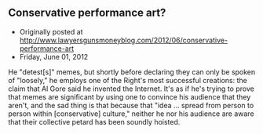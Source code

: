## Conservative performance art?

 * Originally posted at http://www.lawyersgunsmoneyblog.com/2012/06/conservative-performance-art
 * Friday, June 01, 2012

He "detest[s]" memes, but shortly before declaring they can only be spoken of "loosely," he employs one of the Right's most successful creations: the claim that Al Gore said he invented the Internet. It's as if he's trying to prove that memes are significant by using one to convince his audience that they aren't, and the sad thing is that because that "idea ... spread from person to person within [conservative] culture," neither he nor his audience are aware that their collective petard has been soundly hoisted.